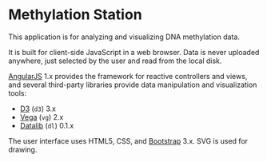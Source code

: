 # Methylation Station

This application is for analyzing and visualizing DNA methylation data.

It is built for client-side JavaScript in a web browser.  Data is never
uploaded anywhere, just selected by the user and read from the local disk.

[AngularJS][] 1.x provides the framework for reactive controllers and views,
and several third-party libraries provide data manipulation and visualization
tools:

* [D3][] (`d3`) 3.x
* [Vega][] (`vg`) 2.x
* [Datalib][] (`dl`) 0.1.x

The user interface uses HTML5, CSS, and [Bootstrap][] 3.x.  SVG is used for
drawing.



[AngularJS]: https://angularjs.org
[D3]: https://github.com/d3/d3-3.x-api-reference/blob/master/API-Reference.md
[Vega]: https://github.com/vega/vega/wiki/Documentation
[Datalib]: https://github.com/vega/datalib/wiki
[Bootstrap]: http://getbootstrap.com
